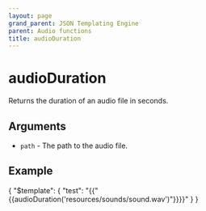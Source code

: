 ```yaml
---
layout: page
grand_parent: JSON Templating Engine
parent: Audio functions
title: audioDuration
---
```


# audioDuration

Returns the duration of an audio file in seconds.
## Arguments

- `path` - The path to the audio file.

## Example

{
  "$template": {
    "test": "{{"{{audioDuration('resources/sounds/sound.wav')"}}}}"
  }
}
